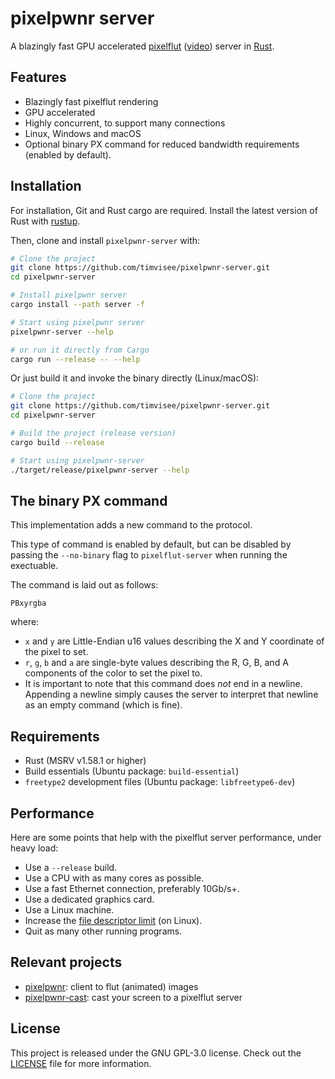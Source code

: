 # pixelpwnr server

A blazingly fast GPU accelerated [pixelflut][pixelflut] ([video][pixelflut-video])
server in [Rust][rust].

## Features

* Blazingly fast pixelflut rendering
* GPU accelerated
* Highly concurrent, to support many connections
* Linux, Windows and macOS
* Optional binary PX command for reduced bandwidth requirements (enabled by default).

## Installation

For installation, Git and Rust cargo are required.
Install the latest version of Rust with [rustup][rustup].

Then, clone and install `pixelpwnr-server` with:
```bash
# Clone the project
git clone https://github.com/timvisee/pixelpwnr-server.git
cd pixelpwnr-server

# Install pixelpwnr server
cargo install --path server -f

# Start using pixelpwnr server
pixelpwnr-server --help

# or run it directly from Cargo
cargo run --release -- --help
```

Or just build it and invoke the binary directly (Linux/macOS):
```bash
# Clone the project
git clone https://github.com/timvisee/pixelpwnr-server.git
cd pixelpwnr-server

# Build the project (release version)
cargo build --release

# Start using pixelpwnr-server
./target/release/pixelpwnr-server --help
```
## The binary PX command

This implementation adds a new command to the protocol. 

This type of command is enabled by default, but can be disabled by passing the `--no-binary` flag to `pixelflut-server` when running the exectuable.

The command is laid out as follows:

```
PBxyrgba
```

where:
* `x` and `y` are Little-Endian u16 values describing the X and Y coordinate of the pixel to set.
* `r`, `g`, `b` and `a` are single-byte values describing the R, G, B, and A components of the color to set the pixel to.
* It is important to note that this command does _not_ end in a newline. Appending a newline simply causes the server to interpret that newline as an empty command (which is fine).

## Requirements

* Rust (MSRV v1.58.1 or higher)
* Build essentials (Ubuntu package: `build-essential`)
* `freetype2` development files (Ubuntu package: `libfreetype6-dev`)

## Performance

Here are some points that help with the pixelflut server performance,
under heavy load:

- Use a `--release` build.
- Use a CPU with as many cores as possible.
- Use a fast Ethernet connection, preferably 10Gb/s+.
- Use a dedicated graphics card.
- Use a Linux machine.
- Increase the [file descriptor limit][filedescriptorlimit] (on Linux).
- Quit as many other running programs.

## Relevant projects

- [pixelpwnr][pixelpwnr]: client to flut (animated) images
- [pixelpwnr-cast][pixelpwnr-cast]: cast your screen to a pixelflut server

## License
This project is released under the GNU GPL-3.0 license.
Check out the [LICENSE](LICENSE) file for more information.


[filedescriptorlimit]: https://unix.stackexchange.com/questions/84227/limits-on-the-number-of-file-descriptors
[pixelflut]: https://cccgoe.de/wiki/Pixelflut
[pixelflut-video]: https://vimeo.com/92827556/
[pixelpwnr]: https://github.com/timvisee/pixelpwnr
[pixelpwnr-cast]: https://github.com/timvisee/pixelpwnr-cast
[rust]: https://www.rust-lang.org/
[rustup]: https://rustup.rs/
